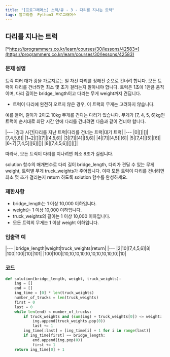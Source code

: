 ```yaml
---
title: "[프로그래머스] 스택/큐 - 3 - 다리를 지나는 트럭"
tags: 알고리즘  Python3 프로그래머스
---
```


## 다리를 지나는 트럭

[*https://programmers.co.kr/learn/courses/30/lessons/42583*](https://programmers.co.kr/learn/courses/30/lessons/42583)

### 문제 설명

트럭 여러 대가 강을 가로지르는 일 차선 다리를 정해진 순으로 건너려 합니다. 모든 트럭이 다리를 건너려면 최소 몇 초가 걸리는지 알아내야 합니다. 트럭은 1초에 1만큼 움직이며, 다리 길이는 bridge_length이고 다리는 무게 weight까지 견딥니다.

* 트럭이 다리에 완전히 오르지 않은 경우, 이 트럭의 무게는 고려하지 않습니다.

예를 들어, 길이가 2이고 10kg 무게를 견디는 다리가 있습니다. 무게가 [7, 4, 5, 6]kg인 트럭이 순서대로 최단 시간 안에 다리를 건너려면 다음과 같이 건너야 합니다.

|---
|경과 시간|다리를 지난 트럭|다리를 건너는 트럭|대기 트럭|
|---
|0|[]|[]|[7,4,5,6]|
|1~2|[]|[7]|[4,5,6]|
|3|[7]|[4]|[5,6]|
|4|[7]|[4,5]|[6]|
|5|[7,4]|[5]|[6]|
|6~7|[7,4,5]|[6]|[]|
|8|[7,4,5,6]|[]|[]|

따라서, 모든 트럭이 다리를 지나려면 최소 8초가 걸립니다.

solution 함수의 매개변수로 다리 길이 bridge_length, 다리가 견딜 수 있는 무게 weight, 트럭별 무게 truck_weights가 주어집니다. 이때 모든 트럭이 다리를 건너려면 최소 몇 초가 걸리는지 return 하도록 solution 함수를 완성하세요.

### 제한사항

* bridge_length는 1 이상 10,000 이하입니다.
* weight는 1 이상 10,000 이하입니다.
* truck_weights의 길이는 1 이상 10,000 이하입니다.
* 모든 트럭의 무게는 1 이상 weight 이하입니다.

### 입출력 예

|---
|bridge_length|weight|truck_weights|return|
|---
|2|10|[7,4,5,6]|8|
|100|100|[10]|101|
|100|100|[10,10,10,10,10,10,10,10,10,10]|10|

### 코드

``` python
def solution(bridge_length, weight, truck_weights):
    ing = []
    end = []
    ing_time = [0] * len(truck_weights)
    number_of_trucks = len(truck_weights) 
    first = 0
    last = 0
    while len(end) < number_of_trucks:
        if truck_weights and (sum(ing) + truck_weights[0]) <= weight:
            ing.append(truck_weights.pop(0))
            last += 1
        ing_time[:last] = [ing_time[i] + 1 for i in range(last)]
        if ing_time[first] == bridge_length:
            end.append(ing.pop(0))
            first += 1
    return ing_time[0] + 1
```